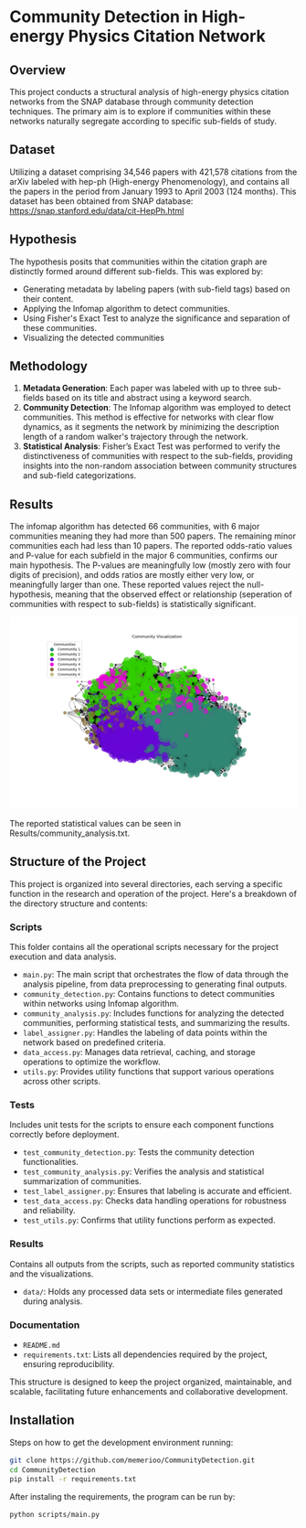 # Community Detection in High-energy Physics Citation Network

## Overview
This project conducts a structural analysis of high-energy physics citation networks from the SNAP database through community detection techniques. The primary aim is to explore if communities within these networks naturally segregate according to specific sub-fields of study.

## Dataset
Utilizing a dataset comprising 34,546 papers with 421,578 citations from the arXiv labeled with hep-ph (High-energy Phenomenology), and contains all the papers in the period from January 1993 to April 2003 (124 months). This dataset has been obtained from SNAP database: https://snap.stanford.edu/data/cit-HepPh.html

## Hypothesis
The hypothesis posits that communities within the citation graph are distinctly formed around different sub-fields. This was explored by:
- Generating metadata by labeling papers (with sub-field tags) based on their content.
- Applying the Infomap algorithm to detect communities.
- Using Fisher's Exact Test to analyze the significance and separation of these communities.
- Visualizing the detected communities

## Methodology
1. **Metadata Generation**: Each paper was labeled with up to three sub-fields based on its title and abstract using a keyword search.
2. **Community Detection**: The Infomap algorithm was employed to detect communities. This method is effective for networks with clear flow dynamics, as it segments the network by minimizing the description length of a random walker's trajectory through the network.
3. **Statistical Analysis**: Fisher’s Exact Test was performed to verify the distinctiveness of communities with respect to the sub-fields, providing insights into the non-random association between community structures and sub-field categorizations. 


## Results
The infomap algorithm has detected 66 communities, with 6 major communities meaning they had more than 500 papers. The remaining minor communities each had less than 10 papers. The reported odds-ratio values and P-value for each subfield in the major 6 communities, confirms our main hypothesis. The P-values are meaningfully low (mostly zero with four digits of precision), and odds ratios are mostly either very low, or meaningfully larger than one. These reported values reject the null-hypothesis, meaning that the observed effect or relationship (seperation of communities with respect to sub-fields) is statistically significant.

![Visualized communities. Only nodes with degree higher than 60 have been visualized. As it can be seen, communities are well-separated.](Results/community_visualization.png)

The reported statistical values can be seen in Results/community_analysis.txt.

## Structure of the Project

This project is organized into several directories, each serving a specific function in the research and operation of the project. Here's a breakdown of the directory structure and contents:

### Scripts
This folder contains all the operational scripts necessary for the project execution and data analysis.

- `main.py`: The main script that orchestrates the flow of data through the analysis pipeline, from data preprocessing to generating final outputs.
- `community_detection.py`: Contains functions to detect communities within networks using Infomap algorithm.
- `community_analysis.py`: Includes functions for analyzing the detected communities, performing statistical tests, and summarizing the results.
- `label_assigner.py`: Handles the labeling of data points within the network based on predefined criteria.
- `data_access.py`: Manages data retrieval, caching, and storage operations to optimize the workflow.
- `utils.py`: Provides utility functions that support various operations across other scripts.

### Tests
Includes unit tests for the scripts to ensure each component functions correctly before deployment.

- `test_community_detection.py`: Tests the community detection functionalities.
- `test_community_analysis.py`: Verifies the analysis and statistical summarization of communities.
- `test_label_assigner.py`: Ensures that labeling is accurate and efficient.
- `test_data_access.py`: Checks data handling operations for robustness and reliability.
- `test_utils.py`: Confirms that utility functions perform as expected.

### Results
Contains all outputs from the scripts, such as reported community statistics and the visualizations.

- `data/`: Holds any processed data sets or intermediate files generated during analysis.

### Documentation

- `README.md`
- `requirements.txt`: Lists all dependencies required by the project, ensuring reproducibility.

This structure is designed to keep the project organized, maintainable, and scalable, facilitating future enhancements and collaborative development.



## Installation
Steps on how to get the development environment running:
```bash
git clone https://github.com/memerioo/CommunityDetection.git
cd CommunityDetection
pip install -r requirements.txt
```
After instaling the requirements, the program can be run by:
```bash
python scripts/main.py
```
